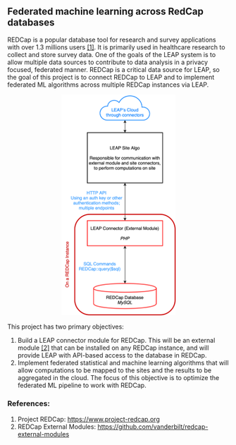 ## Federated machine learning across RedCap databases

REDCap is a popular database tool for research and survey applications with over 1.3 millions users [[1]](https://www.project-redcap.org). It is primarily used in healthcare research to collect and store survey data. One of the goals of the LEAP system is to allow multiple data sources to contribute to data analysis in a privacy focused, federated manner. REDCap is a critical data source for LEAP, so the goal of this project is to connect REDCap to LEAP and to implement federated ML algorithms across multiple REDCap instances via LEAP. 

<p align="center">
  <img width="260" src="assets/diagrams/LEAP-REDCap.png">
</p>

This project has two primary objectives:
1. Build a LEAP connector module for REDCap. This will be an external module [[2]](https://github.com/vanderbilt/redcap-external-modules) that can be installed on any REDCap instance, and will provide LEAP with API-based access to the database in REDCap.
2. Implement federated statistical and machine learning algorithms that will allow computations to be mapped to the sites and the results to be aggregated in the cloud. The focus of this objective is to optimize the federated ML pipeline to work with REDCap.

### References:
1. Project REDCap: https://www.project-redcap.org
2. REDCap External Modules: https://github.com/vanderbilt/redcap-external-modules
